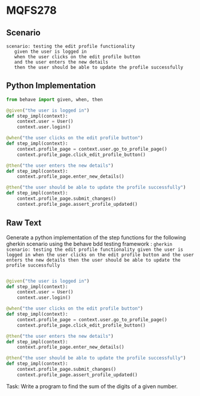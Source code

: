 # MQFS278
## Scenario
```gherkin
scenario: testing the edit profile functionality 
   given the user is logged in 
   when the user clicks on the edit profile button 
   and the user enters the new details 
   then the user should be able to update the profile successfully
```


## Python Implementation
```python
from behave import given, when, then

@given("the user is logged in")
def step_impl(context):
    context.user = User()
    context.user.login()

@when("the user clicks on the edit profile button")
def step_impl(context):
    context.profile_page = context.user.go_to_profile_page()
    context.profile_page.click_edit_profile_button()

@then("the user enters the new details")
def step_impl(context):
    context.profile_page.enter_new_details()

@then("the user should be able to update the profile successfully")
def step_impl(context):
    context.profile_page.submit_changes()
    context.profile_page.assert_profile_updated()
```


## Raw Text
Generate a python implementation of the step functions for the following gherkin scenario using the behave bdd testing framework : ```gherkin scenario: testing the edit profile functionality given the user is logged in when the user clicks on the edit profile button and the user enters the new details then the user should be able to update the profile successfully ```



```python from behave import given, when, then

@given("the user is logged in")
def step_impl(context):
    context.user = User()
    context.user.login()

@when("the user clicks on the edit profile button")
def step_impl(context):
    context.profile_page = context.user.go_to_profile_page()
    context.profile_page.click_edit_profile_button()

@then("the user enters the new details")
def step_impl(context):
    context.profile_page.enter_new_details()

@then("the user should be able to update the profile successfully")
def step_impl(context):
    context.profile_page.submit_changes()
    context.profile_page.assert_profile_updated()
```

Task: Write a program to find the sum of the digits of a given number.
